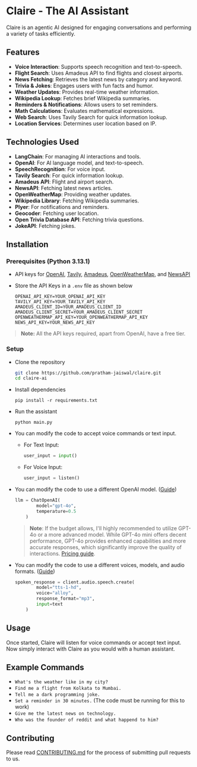 # Claire - The AI Assistant

Claire is an agentic AI designed for engaging conversations and performing a variety of tasks efficiently.

## Features

- **Voice Interaction**: Supports speech recognition and text-to-speech.
- **Flight Search**: Uses Amadeus API to find flights and closest airports.
- **News Fetching**: Retrieves the latest news by category and keyword.
- **Trivia & Jokes**: Engages users with fun facts and humor.
- **Weather Updates**: Provides real-time weather information.
- **Wikipedia Lookup**: Fetches brief Wikipedia summaries.
- **Reminders & Notifications**: Allows users to set reminders.
- **Math Calculations**: Evaluates mathematical expressions.
- **Web Search**: Uses Tavily Search for quick information lookup.
- **Location Services**: Determines user location based on IP.

## Technologies Used

- **LangChain**: For managing AI interactions and tools.
- **OpenAI**: For AI language model, and text-to-speech.
- **SpeechRecognition**: For voice input.
- **Tavily Search**: For quick information lookup.
- **Amadeus API**: Flight and airport search.
- **NewsAPI**: Fetching latest news articles.
- **OpenWeatherMap**: Providing weather updates.
- **Wikipedia Library**: Fetching Wikipedia summaries.
- **Plyer**: For notifications and reminders.
- **Geocoder**: Fetching user location.
- **Open Trivia Database API**: Fetching trivia questions.
- **JokeAPI**: Fetching jokes.

## Installation

### Prerequisites (Python 3.13.1)

- API keys for [OpenAI](https://platform.openai.com/api-keys), [Tavily](https://app.tavily.com/home), [Amadeus](https://developers.amadeus.com/get-started/get-started-with-self-service-apis-335), [OpenWeatherMap](https://openweathermap.org/api), and [NewsAPI](https://newsapi.org/register)
- Store the API Keys in a `.env` file as shown below

    ```.env
    OPENAI_API_KEY=YOUR_OPENAI_API_KEY
    TAVILY_API_KEY=YOUR_TAVILY_API_KEY
    AMADEUS_CLIENT_ID=YOUR_AMADEUS_CLIENT_ID
    AMADEUS_CLIENT_SECRET=YOUR_AMADEUS_CLIENT_SECRET
    OPENWEATHERMAP_API_KEY=YOUR_OPENWEATHERMAP_API_KEY
    NEWS_API_KEY=YOUR_NEWS_API_KEY
    ```

> **Note:** All the API keys required, apart from OpenAI, have a free tier.

### Setup

- Clone the repository
    ```sh
    git clone https://github.com/pratham-jaiswal/claire.git
    cd claire-ai
    ```

- Install dependencies
    ```
    pip install -r requirements.txt
    ```
- Run the assistant
    ```
    python main.py
    ```
- You can modify the code to accept voice commands or text input.
    - For Text Input:
        ```py
        user_input = input()
        ```

    - For Voice Input:
        ```py
        user_input = listen()
        ```
- You can modify the code to use a different OpenAI model. ([Guide](https://platform.openai.com/docs/models))
    ```py
    llm = ChatOpenAI(
            model="gpt-4o",
            temperature=0.5
        )
    ```
    
    > **Note**: If the budget allows, I'll highly recommended to utilize GPT-4o or a more advanced model. While GPT-4o mini offers decent performance, GPT-4o provides enhanced capabilities and more accurate responses, which significantly improve the quality of interactions. [Pricing guide](https://platform.openai.com/docs/pricing).
- You can modify the code to use a different voices, models, and audio formats. ([Guide](https://platform.openai.com/docs/guides/text-to-speech))
    ```py
    spoken_response = client.audio.speech.create(
            model="tts-1-hd",
            voice="alloy",
            response_format="mp3",
            input=text
        )
    ```

## Usage

Once started, Claire will listen for voice commands or accept text input. Now simply interact with Claire as you would with a human assistant.

## Example Commands
- `What's the weather like in my city?`
- `Find me a flight from Kolkata to Mumbai.`
- `Tell me a dark programming joke.`
- `Set a reminder in 30 minutes.` (The code must be running for this to work)
- `Give me the latest news on technology.`
- `Who was the founder of reddit and what happend to him?`

## Contributing

Please read [CONTRIBUTING.md](https://github.com/pratham-jaiswal/claire/blob/main/CONTRIBUTING.md) for the process of submitting pull requests to us.